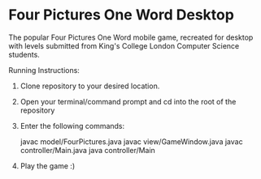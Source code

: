 # Four Pictures One Word Desktop
The popular Four Pictures One Word mobile game, recreated for desktop with levels submitted from King's College London Computer Science students.

Running Instructions:

1) Clone repository to your desired location.


2) Open your terminal/command prompt and cd into the root of the repository


3) Enter the following commands:

    javac model/FourPictures.java
    javac view/GameWindow.java
    javac controller/Main.java
    java controller/Main

4) Play the game :)
